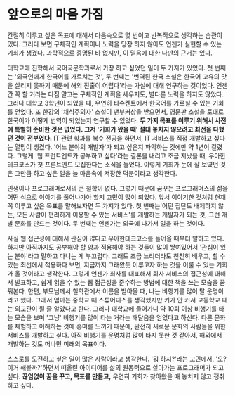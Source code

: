 # 앞으로의 마음 가짐

간절히 이루고 싶은 목표에 대해서 마음속으로 몇 번이고 반복적으로 생각하는 습관이 있다. 그러다 보면 구체적인 계획이나 노력을 당장 하지 않아도 언젠가 실현할 수 있는 기회가 생겼다. 과학적으로 증명된 바 없지만, 이 믿음에 대한 나만의 근거는 있다.

대학교에 진학해서 국어국문학과로서 가장 하고 싶었던 일이 두 가지가 있었다. 첫 번째는 '외국인에게 한국어를 가르치는 것', 두 번째는 '번역된 한국 소설은 한국어 고유의 맛을 살리지 못하기 때문에 해외 진출이 어렵다'라는 가설에 대해 연구하는 것이었다. 언젠간 꼭 할 거라는 다짐 말고는 구체적인 계획을 세우지도, 별다른 노력을 하지도 않았다. 그러나 대학교 3학년이 되었을 때, 우연히 타슈켄트에서 한국어를 가르칠 수 있는 기회를 얻었다. 또 한강의 '채식주의자' 소설이 맨부커상을 받으면서, 영문판 소설을 토대로 한국어가 어떻게 번역이 되었는지 연구할 수 있었다. **두 가지 목표를 이루기 위해서 사전에 특별히 준비한 것은 없었다. 그저 '기회가 왔을 때' 절대 놓치지 않으려고 최선을 다했던 것이 전부였다.** IT 관련 학과를 복수 전공을 하면서, IT 서비스를 직접 개발하고 싶다는 열망이 생겼다. '어느 분야의 개발자'가 되고 싶은지 파악하는 것에만 약 1년이 걸렸다. 그렇게 '웹 프런트엔드가 공부하고 싶다'라는 결론을 내리고 조금 지났을 때, 우아한테크코스가 첫 프론트엔드 모집한다는 소식을 들었다. 이렇게 기회가 눈에 잘 보였던 것은 그만큼 하고 싶은 일을 늘 마음속에 저장한 덕분이라고 생각한다.

인생이나 프로그래머로서의 큰 철학이 없다. 그렇기 때문에 꿈꾸는 프로그래머스의 삶을 어떤 식으로 이야기를 풀어나가야 할지 고민이 많이 되었다. 앞서 이야기한 것처럼 현재 꼭 이루고 싶은 목표를 말해보자면 두 가지가 있다. 첫 번째는'어떤 집단도 배제하지 않는, 모든 사람이 편리하게 이용할 수 있는 서비스'를 개발하는 개발자가 되는 것, 그런 개발 문화를 만드는 것이다. 두 번째는 언젠가는 외국에 나가서 일을 하는 것이다.

사실 웹 접근성에 대해서 관심이 많다고 우아한테크코스를 들어올 때부터 말하고 있다. 하지만 아직까지도 공부해야 할 양과 적용해야 하는 것들이 많이 쌓여있어서 '관심이 있는 분야'라고 말하고 다니는 게 부끄럽다. 그래도 조금 느리더라도 천천히 배우고, 할 수 있는 최선에서 적용하다 보면, 지금까지 그래왔듯 이루고자 하는 것을 이룰 수 있는 기회가 올 것이라고 생각한다. 그렇게 언젠가 회사를 대표해서 회사 서비스의 접근성에 대해서 발표하고, 쉽게 읽을 수 있는 웹 접근성을 준수하는 방법에 대한 책을 쓰는 모습을 꿈꿔본다. 한편, 부모님께서 철학관에서 이름을 받아올 때, 나는 비행기를 많이 탈 운명이라고 했다. 그래서 엄마는 중학교 때 스튜어디스를 생각했지만 키가 안 커서 고등학교 때는 외교관이 될 줄 알았다고 한다. 그러나 대학교에 들어가니 약 10회 이상 비행기를 타는 모습을 보며 '그냥' 비행기를 많이 타는 거라는 깨달음을 얻었다고 하신다. 다른 문화를 체험하고 이해하는 것에 흥미를 느끼기 때문에, 완전히 새로운 문화의 사람들을 위한 서비스를 개발하고 싶다. 아직 비행기를 운명처럼 많이 타지 못한 것 같아서, 해외에서 개발하는 것도 머나먼 미래의 목표이다.

스스로를 도전하고 싶은 일이 많은 사람이라고 생각한다. '뭐 하지?'라는 고민에서, '오? 이거 해볼까?'하면서 떠올린 아이디어를 삶의 원동력으로 살아가는 프로그래머가 되고 싶다. **끊임없이 꿈을 꾸고, 목표를 만들고,** 우연히 기회가 찾아왔을 때 놓치지 않고 쟁취하고 싶다.

